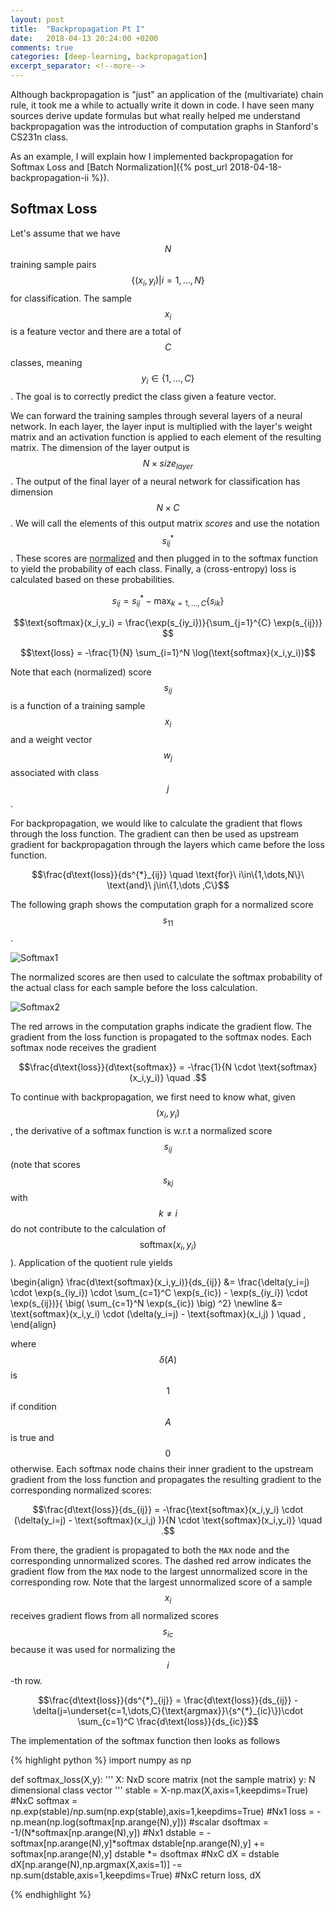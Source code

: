 ```yaml
---
layout: post
title:  "Backpropagation Pt I"
date:   2018-04-13 20:24:00 +0200
comments: true
categories: [deep-learning, backpropagation]
excerpt_separator: <!--more-->
---
```

Although backpropagation is "just" an application of the (multivariate) chain rule, it took me a while to actually write it down in code. I have seen many sources derive update formulas but what really helped me understand backpropagation was the introduction of computation graphs in Stanford's CS231n class. 

<!--more-->

As an example, I will explain how I implemented backpropagation for Softmax Loss and [Batch Normalization]({% post_url 2018-04-18-backpropagation-ii %}).

## Softmax Loss 
Let's assume that we have $$N$$ training sample pairs $$\{(x_i,y_i) | i=1,\dots ,N\}$$ for classification. The sample $$x_i$$ is a feature vector and there are a total of $$C$$ classes, meaning $$y_i \in \{1,\dots,C\}$$. The goal is to correctly predict the class given a feature vector.

We can forward the training samples through several layers of a neural network. In each layer, the layer input is multiplied with the layer's weight matrix and an activation function is applied to each element of the resulting matrix. The dimension of the layer output is $$N \times size_{layer}$$. The output of the final layer of a neural network for classification has dimension $$N\times C$$. We will call the elements of this output matrix _scores_ and use the notation $$s^{*}_{ij}$$. These scores are [normalized][1] and then plugged in to the softmax function to yield the probability of each class. Finally, a (cross-entropy) loss is calculated based on these probabilities.

$$s_{ij} = s^{*}_{ij} - \max_{k=1,\dots ,C}{\{ s_{ik} \}}$$

$$\text{softmax}(x_i,y_i) = \frac{\exp(s_{iy_i})}{\sum_{j=1}^{C} \exp(s_{ij})} $$

$$\text{loss} = -\frac{1}{N} \sum_{i=1}^N \log(\text{softmax}(x_i,y_i))$$

Note that each (normalized) score $$s_{ij}$$ is a function of a training sample $$x_i$$ and a weight vector $$w_j$$ associated with class $$j$$.

For backpropagation, we would like to calculate the gradient that flows through the loss function. The gradient can then be used as upstream gradient for backpropagation through the layers which came before the loss function. 

$$\frac{d\text{loss}}{ds^{*}_{ij}} \quad \text{for}\ i\in\{1,\dots,N\}\ \text{and}\ j\in\{1,\dots ,C\}$$ 

The following graph shows the computation graph for a normalized score $$s_{11}$$.

![Softmax1]({{"/images/BackpropSoftmax.svg"}})

The normalized scores are then used to calculate the softmax probability of the actual class for each sample before the loss calculation.

![Softmax2]({{"/images/BackpropSoftmax2.svg"}})

 The red arrows in the computation graphs indicate the gradient flow. The gradient from the loss function is propagated to the softmax nodes. Each softmax node receives the gradient
 
 $$\frac{d\text{loss}}{d\text{softmax}} = -\frac{1}{N \cdot \text{softmax}(x_i,y_i)} \quad .$$

 To continue with backpropagation, we first need to know what, given $$(x_i,y_i)$$, the derivative of a softmax function is w.r.t a normalized score $$s_{ij}$$ (note that scores $$s_{kj}$$ with $$k\neq i$$ do not contribute to the calculation of $$\text{softmax}(x_i,y_i)$$). Application of the quotient rule yields

 \begin{align}
 \frac{d\text{softmax}(x_i,y_i)}{ds_{ij}} &= \frac{\delta(y_i=j) \cdot \exp(s_{iy_i}) \cdot \sum_{c=1}^C \exp(s_{ic}) - \exp(s_{iy_i}) \cdot \exp(s_{ij})}{ \big( \sum_{c=1}^N \exp(s_{ic}) \big) ^2} \newline
 &= \text{softmax}(x_i,y_i) \cdot (\delta(y_i=j) - \text{softmax}(x_i,j) ) \quad ,
 \end{align}

 where $$\delta(A)$$ is $$1$$ if condition $$A$$ is true and $$0$$ otherwise.
 Each softmax node chains their inner gradient to the upstream gradient from the loss function and propagates the resulting gradient to the corresponding normalized scores:
 
 $$\frac{d\text{loss}}{ds_{ij}} = -\frac{\text{softmax}(x_i,y_i) \cdot (\delta(y_i=j) - \text{softmax}(x_i,j) )}{N \cdot \text{softmax}(x_i,y_i)} \quad .$$

 From there, the gradient is propagated to both the `MAX` node and the corresponding unnormalized scores. The dashed red arrow indicates the gradient flow from the `MAX` node to the largest unnormalized score in the corresponding row. Note that the largest unnormalized score of a sample $$x_i$$ receives gradient flows from all normalized scores $$s_{ic}$$ because it was used for normalizing the $$i$$-th row.

 $$\frac{d\text{loss}}{ds^{*}_{ij}} = \frac{d\text{loss}}{ds_{ij}} -\delta(j=\underset{c=1,\dots,C}{\text{argmax}}\{s^{*}_{ic}\})\cdot \sum_{c=1}^C \frac{d\text{loss}}{ds_{ic}}$$

 The implementation of the softmax function then looks as follows

{% highlight python %}
import numpy as np

def softmax_loss(X,y):
    ''' 
      X: NxD score matrix (not the sample matrix)
      y: N dimensional class vector 
    '''
    stable = X-np.max(X,axis=1,keepdims=True) #NxC
    softmax = np.exp(stable)/np.sum(np.exp(stable),axis=1,keepdims=True) #Nx1
    loss = -np.mean(np.log(softmax[np.arange(N),y])) #scalar
    dsoftmax = -1/(N*softmax[np.arange(N),y]) #Nx1
    dstable = -softmax[np.arange(N),y]*softmax 
    dstable[np.arange(N),y] += softmax[np.arange(N),y] 
    dstable *= dsoftmax #NxC
    dX = dstable
    dX[np.arange(N),np.argmax(X,axis=1)] -= np.sum(dstable,axis=1,keepdims=True) #NxC
    return loss, dX

{% endhighlight %}

[1]: http://cs231n.github.io/linear-classify/
